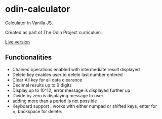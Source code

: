 # odin-calculator

Calculator in Vanilla JS.

Created as part of The Odin Project curriculum.

[Live version](https://melladoma.github.io/odin-calculator/)

## Functionalities

- Chained operations enabled with intermediate result displayed
- Delete key enables user to delete last number entered
- Clear All key for all data clearance
- Decimal results up to 9 digits
- Display up to 10^12, error message is displayed further up
- Divide by zero is displaying message to user
- adding more than a period is not possible
- Keyboard support : works with either numpad or shifted keys, enter for =, backspace for delete.
